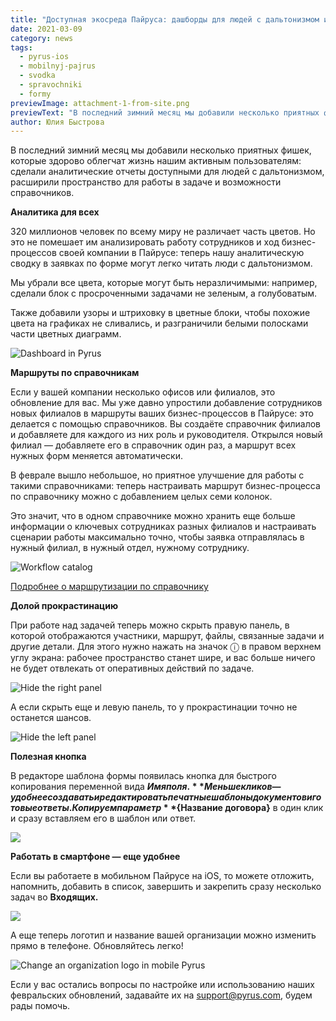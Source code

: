```yaml
---
title: "Доступная экосреда Пайруса: дашборды для людей с дальтонизмом и другие обновления к началу весны"
date: 2021-03-09
category: news
tags:
  - pyrus-ios
  - mobilnyj-pajrus
  - svodka
  - spravochniki
  - formy
previewImage: attachment-1-from-site.png
previewText: "В последний зимний месяц мы добавили несколько приятных фишек, которые здорово облегчат жизнь нашим активным пользователям: сделали аналитические отчеты доступными для людей с дальтонизмом, расширили пространство для работы в задаче и возможности справочников."
author: Юлия Быстрова
---
```

В последний зимний месяц мы добавили несколько приятных фишек, которые здорово облегчат жизнь нашим активным пользователям: сделали аналитические отчеты доступными для людей с дальтонизмом, расширили пространство для работы в задаче и возможности справочников.

**Аналитика для всех**

320 миллионов человек по всему миру не различает часть цветов. Но это не помешает им анализировать работу сотрудников и ход бизнес-процессов своей компании в Пайрусе: теперь нашу аналитическую сводку в заявках по форме могут легко читать люди с дальтонизмом.

Мы убрали все цвета, которые могут быть неразличимыми: например, сделали блок с просроченными задачами не зеленым, а голубоватым.

Также добавили узоры и штриховку в цветные блоки, чтобы похожие цвета на графиках не сливались, и разграничили белыми полосками части цветных диаграмм.

![Dashboard in Pyrus](Color-Blind-Charts.webp)

**Маршруты по справочникам**

Если у вашей компании несколько офисов или филиалов, это обновление для вас. Мы уже давно упростили добавление сотрудников новых филиалов в маршруты ваших бизнес-процессов в Пайрусе: это делается с помощью справочников. Вы создаёте справочник филиалов и добавляете для каждого из них роль и руководителя. Открылся новый филиал — добавляете его в справочник один раз, а маршрут всех нужных форм меняется автоматически.

В феврале вышло небольшое, но приятное улучшение для работы с такими справочниками: теперь настраивать маршрут бизнес-процесса по справочнику можно с добавлением целых семи колонок.

Это значит, что в одном справочнике можно хранить еще больше информации о ключевых сотрудниках разных филиалов и настраивать сценарии работы максимально точно, чтобы заявка отправлялась в нужный филиал, в нужный отдел, нужному сотруднику.

![Workflow catalog](kolonki.webp)

[Подробнее о маршрутизации по справочнику](https://pyrus.com/ru/help/workflow/editor#workflow-catalog)

**Долой прокрастинацию**

При работе над задачей теперь можно скрыть правую панель, в которой отображаются участники, маршрут, файлы, связанные задачи и другие детали. Для этого нужно нажать на значок ⓘ в правом верхнем углу экрана: рабочее пространство станет шире, и вас больше ничего не будет отвлекать от оперативных действий по задаче.

![Hide the right panel](pravaya-panel.webp)

А если скрыть еще и левую панель, то у прокрастинации точно не останется шансов.

![Hide the left panel](Pyrus-skryt_panel.webp)

**Полезная кнопка**

В редакторе шаблона формы появилась кнопка для быстрого копирования переменной вида **${Имя поля}.** Меньше кликов — удобнее создавать и редактировать печатные шаблоны документов и готовые ответы. Копируем параметр **${Название договора}** в один клик и сразу вставляем его в шаблон или ответ.

![](copy.webp)

**Работать в смартфоне — еще удобнее**

Если вы работаете в мобильном Пайрусе на iOS, то можете отложить, напомнить, добавить в список, завершить и закрепить сразу несколько задач во **Входящих.**

![](screen2-1.webp)

А еще теперь логотип и название вашей организации можно изменить прямо в телефоне. Обновляйтесь легко!

![Change an organization logo in mobile Pyrus](attachment.png)

Если у вас остались вопросы по настройке или использованию наших февральских обновлений, задавайте их на [support@pyrus.com](mailto:support@pyrus.com), будем рады помочь.